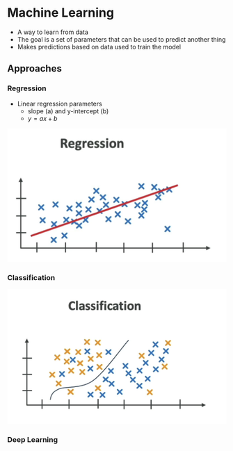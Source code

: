 # Machine Learning

- A way to learn from data
- The goal is a set of parameters that can be used to predict another thing
- Makes predictions based on data used to train the model

## Approaches

### Regression

- Linear regression parameters
  - slope (a) and y-intercept (b)
  - $y = ax + b$

![Regression](.images/regression.png)

### Classification

![Classification](.images/classification.png)

### Deep Learning

